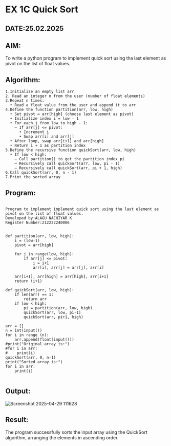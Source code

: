 # EX 1C Quick Sort
## DATE:25.02.2025
## AIM:
To write a python program to implement quick sort using tha last element as pivot on the list of float values.

## Algorithm:
```
1.Initialize an empty list arr
2. Read an integer n from the user (number of float elements)
3.Repeat n times:
  • Read a float value from the user and append it to arr
4.Define the function partition(arr, low, high)
  • Set pivot = arr[high] (choose last element as pivot)
  • Initialize index i = low - 1
  • For each j from low to high - 1:
    – If arr[j] <= pivot:
      • Increment i
      • Swap arr[i] and arr[j]
  • After loop, swap arr[i+1] and arr[high]
  • Return i + 1 as partition index
5.Define the recursive function quickSort(arr, low, high)
  • If low < high:
    – Call partition() to get the partition index pi
    – Recursively call quickSort(arr, low, pi - 1)
    – Recursively call quickSort(arr, pi + 1, high)
6.Call quickSort(arr, 0, n - 1)
7.Print the sorted array 
```

## Program:
```

Program to implement implement quick sort using the last element as pivot on the list of float values.
Developed by:ALAGU NACHIYAR K
Register Number:212222240006


def partition(arr, low, high):
    i = (low-1)
    pivot = arr[high]

    for j in range(low, high):
        if arr[j] <= pivot:
            i = i+1
            arr[i], arr[j] = arr[j], arr[i]

    arr[i+1], arr[high] = arr[high], arr[i+1]
    return (i+1)

def quickSort(arr, low, high):
    if len(arr) == 1:
        return arr
    if low < high:
        pi = partition(arr, low, high)
        quickSort(arr, low, pi-1)
        quickSort(arr, pi+1, high)

arr = []
n = int(input())
for i in range (n):
    arr.append(float(input()))
#print("Original array is:")
#for i in arr:
#    print(i)
quickSort(arr, 0, n-1)
print("Sorted array is:")
for i in arr:
    print(i)
 

```

## Output:

![Screenshot 2025-04-29 111628](https://github.com/user-attachments/assets/0af2738d-f7e3-45f6-8323-022867f30cf0)


## Result:
The program successfully sorts the input array using the QuickSort algorithm, arranging the elements in ascending order.
